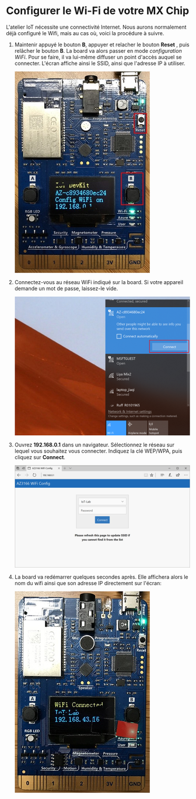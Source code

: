 # Configurer le Wi-Fi de votre MX Chip

L'atelier IoT nécessite une connectivité Internet. Nous aurons normalement déjà configuré le Wifi, mais au cas où, voici la procédure à suivre.

1. Maintenir appuyé le bouton **B**, appuyer et relacher le bouton **Reset** , puis relâcher le bouton **B**. La board va alors passer en mode _configuration WiFi_. Pour se faire, il va lui-même diffuser un point d'accès auquel se connecter. L'écran affiche ainsi le SSID, ainsi que l'adresse IP à utiliser.

    ![Reset button, button B, and SSID](media/wifi-ap.jpg)

2. Connectez-vous au réseau WiFi indiqué sur la board. Si votre appareil demande un mot de passe, laissez-le vide.

    ![Network info and Connect button](media/connect-ssid.png)

3. Ouvrez **192.168.0.1** dans un navigateur. Sélectionnez le réseau sur lequel vous souhaitez vous connecter. Indiquez la clé WEP/WPA, puis cliquez sur **Connect**.

    ![Password box and Connect button](media/wifi-portal.png)

4. La board va redémarrer quelques secondes après. Elle affichera alors le nom du wifi ainsi que son adresse IP directement sur l'écran: 

    ![Wi-Fi name and IP address](media/wifi-ip.jpg)